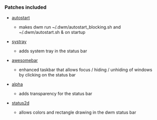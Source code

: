 ### Patches included

- [autostart](https://dwm.suckless.org/patches/autostart/)

  - makes dwm run ~/.dwm/autostart_blocking.sh and ~/.dwm/autostart.sh & on startup

- [systray](https://dwm.suckless.org/patches/systray/)

  - adds system tray in the status bar

- [awesomebar](https://dwm.suckless.org/patches/awesomebar/)

  - enhanced taskbar that allows focus / hiding / unhiding of windows by clicking on the status bar

- [alpha](https://dwm.suckless.org/patches/alpha/)

  - adds transparency for the status bar

- [status2d](https://dwm.suckless.org/patches/status2d/)

  - allows colors and rectangle drawing in the dwm status bar
